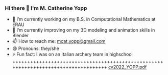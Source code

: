 ### Hi there 👋 I'm M. Catherine Yopp


- 🔭 I’m currently working on my B.S. in Computational Mathematics at ERAU
- 🌱 I’m currently improving on my 3D modeling and animation skills in Blender
- 📫 How to reach me: mcat.yopp@gmail.com 
- 😄 Pronouns: they/she
- ⚡ Fun fact: I was on an Italian archery team in highschool 
+++++++++++++++++++++++++++++++++++++++++++++++++++++++++++++++++++++++++++++++++++
[cv2022_YOPP.pdf](https://github.com/morgancvtherine/morgancvtherine/files/8637311/cv2022_YOPP.pdf)
